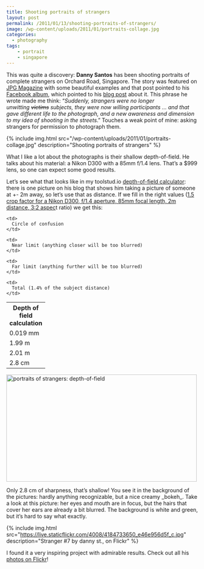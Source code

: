 ```yaml
---
title: Shooting portraits of strangers
layout: post
permalink: /2011/01/13/shooting-portraits-of-strangers/
image: /wp-content/uploads/2011/01/portraits-collage.jpg
categories:
  - photography
tags:
    - portrait
    - singapore
---
```

This was quite a discovery: **Danny Santos** has been shooting portraits of complete strangers on Orchard Road, Singapore. The story was featured on [JPG Magazine](http://jpgmag.com/stories/17156) with some beautiful examples and that post pointed to his [Facebook album](http://www.facebook.com/album.php?aid=23371&id=129058543774460), which pointed to his [blog post](http://www.dannyst.com/shooting-portraits-of-strangers/) about it. This phrase he wrote made me think: &#8220;_Suddenly, strangers were no longer unwitting <del datetime="2010-12-12T02:52:04+00:00">victims</del> subjects, they were now willing participants … and that gave different life to the photograph, and a new awareness and dimension to my idea of shooting in the streets_.&#8221; Touches a weak point of mine: asking strangers for permission to photograph them.

{% include img.html
src="/wp-content/uploads/2011/01/portraits-collage.jpg"
description="Shooting portraits of strangers"
%}


What I like a lot about the photographs is their shallow depth-of-field. He talks about his material: a Nikon D300 with a 85mm f/1.4 lens. That&#8217;s a $999 lens, so one can expect some good results.

Let&#8217;s see what that looks like in my toolstud.io [depth-of-field calculator](https://toolstud.io/photo/dof.php): there is one picture on his blog that shows him taking a picture of someone at +- 2m away, so let&#8217;s use that as distance. If we fill in the right values ([1.5 crop factor for a Nikon D300, f/1.4 aperture, 85mm focal length, 2m distance, 3:2 aspec](https://toolstud.io/photo/dof.php?cropfactor=1.5&focallengthmm=85&aperturef=1.4&distancem=2)t ratio) we get this:

<table>
  <tr>
    <th colspan="2">
      Depth of field calculation
    </th>
  </tr>
  
  <tr>
    <td width="80">
      0.019 mm
    </td>
    
    <td>
      Circle of confusion
    </td>
  </tr>
  
  <tr>
    <td>
      1.99 m
    </td>
    
    <td>
      Near limit (anything closer will be too blurred)
    </td>
  </tr>
  
  <tr>
    <td>
      2.01 m
    </td>
    
    <td>
      Far limit (anything further will be too blurred)
    </td>
  </tr>
  
  <tr>
    <td>
      2.8 cm
    </td>
    
    <td>
      Total (1.4% of the subject distance)
    </td>
  </tr>
</table>

[<img  src="http://farm6.static.flickr.com/5161/5352823282_dfe982816b.jpg" alt="portraits of strangers: depth-of-field" width="500" height="281" />](http://www.flickr.com/photos/pforret/5352823282/ "portraits of strangers: depth-of-field by Peter Forret, on Flickr")

<!--more-->Only 2.8 cm of sharpness, that&#8217;s shallow! You see it in the background of the pictures: hardly anything recognizable, but a nice creamy _bokeh_. Take a look at this picture: her eyes and mouth are in focus, but the hairs that cover her ears are already a bit blurred. The background is white and green, but it&#8217;s hard to say what exactly.

{% include img.html
src="https://live.staticflickr.com/4008/4184733650_e46e956d5f_c.jpg"
description="Stranger #7 by danny st., on Flickr"
%}

I found it a very inspiring project with admirable results. Check out all his [photos on Flickr](http://www.flickr.com/photos/dannysantos/sets/72157622966228004/)!
